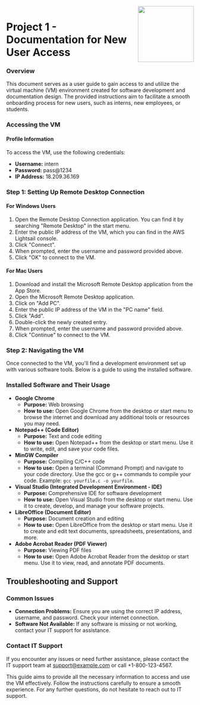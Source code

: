 <img src="https://github.com/isha-kawosa/CSCE-412-CLOUD-COMPUTING/assets/149615714/7b006de0-44f8-4731-bb91-5bb6a4e58bed" width="150" height="150" align="right">

# Project 1 - Documentation for New User Access


### Overview
This document serves as a user guide to gain access to and utilize the virtual machine (VM) environment created for software development and documentation design. The provided instructions aim to facilitate a smooth onboarding process for new users, such as interns, new employees, or students.

### Accessing the VM

#### Profile Information
To access the VM, use the following credentials:
- **Username:** intern
- **Password:** pass@1234
- **IP Address:** 18.209.36.169

### Step 1: Setting Up Remote Desktop Connection
#### For Windows Users
1. Open the Remote Desktop Connection application. You can find it by searching "Remote Desktop" in the start menu.
2. Enter the public IP address of the VM, which you can find in the AWS Lightsail console.
3. Click "Connect".
4. When prompted, enter the username and password provided above.
5. Click "OK" to connect to the VM.

#### For Mac Users
1. Download and install the Microsoft Remote Desktop application from the App Store.
2. Open the Microsoft Remote Desktop application.
3. Click on "Add PC".
4. Enter the public IP address of the VM in the "PC name" field.
5. Click "Add".
6. Double-click the newly created entry.
7. When prompted, enter the username and password provided above.
8. Click "Continue" to connect to the VM.

### Step 2: Navigating the VM
Once connected to the VM, you'll find a development environment set up with various software tools. Below is a guide to using the installed software.

### Installed Software and Their Usage
- **Google Chrome**
  - **Purpose:** Web browsing
  - **How to use:** Open Google Chrome from the desktop or start menu to browse the internet and download any additional tools or resources you may need.
- **Notepad++ (Code Editor)**
  - **Purpose:** Text and code editing
  - **How to use:** Open Notepad++ from the desktop or start menu. Use it to write, edit, and save your code files.
- **MinGW Compiler**
  - **Purpose:** Compiling C/C++ code
  - **How to use:** Open a terminal (Command Prompt) and navigate to your code directory. Use the gcc or g++ commands to compile your code. Example: `gcc yourfile.c -o yourfile`.
- **Visual Studio (Integrated Development Environment - IDE)**
  - **Purpose:** Comprehensive IDE for software development
  - **How to use:** Open Visual Studio from the desktop or start menu. Use it to create, develop, and manage your software projects.
- **LibreOffice (Document Editor)**
  - **Purpose:** Document creation and editing
  - **How to use:** Open LibreOffice from the desktop or start menu. Use it to create and edit text documents, spreadsheets, presentations, and more.
- **Adobe Acrobat Reader (PDF Viewer)**
  - **Purpose:** Viewing PDF files
  - **How to use:** Open Adobe Acrobat Reader from the desktop or start menu. Use it to view, read, and annotate PDF documents.

## Troubleshooting and Support
### Common Issues
- **Connection Problems:** Ensure you are using the correct IP address, username, and password. Check your internet connection.
- **Software Not Available:** If any software is missing or not working, contact your IT support for assistance.

### Contact IT Support
If you encounter any issues or need further assistance, please contact the IT support team at support@example.com or call +1-800-123-4567.

This guide aims to provide all the necessary information to access and use the VM effectively. Follow the instructions carefully to ensure a smooth experience. For any further questions, do not hesitate to reach out to IT support.


